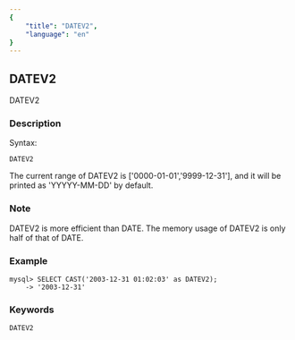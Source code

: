 ```yaml
---
{
    "title": "DATEV2",
    "language": "en"
}
---
```


<!-- 
Licensed to the Apache Software Foundation (ASF) under one
or more contributor license agreements.  See the NOTICE file
distributed with this work for additional information
regarding copyright ownership.  The ASF licenses this file
to you under the Apache License, Version 2.0 (the
"License"); you may not use this file except in compliance
with the License.  You may obtain a copy of the License at

  http://www.apache.org/licenses/LICENSE-2.0

Unless required by applicable law or agreed to in writing,
software distributed under the License is distributed on an
"AS IS" BASIS, WITHOUT WARRANTIES OR CONDITIONS OF ANY
KIND, either express or implied.  See the License for the
specific language governing permissions and limitations
under the License.
-->

## DATEV2

DATEV2

### Description
Syntax:

```
DATEV2
```

The current range of DATEV2 is ['0000-01-01','9999-12-31'], and it will be printed as 'YYYYY-MM-DD' by default.

### Note
DATEV2 is more efficient than DATE. The memory usage of DATEV2 is only half of that of DATE.

### Example
```
mysql> SELECT CAST('2003-12-31 01:02:03' as DATEV2);
    -> '2003-12-31'
```

### Keywords
```
DATEV2
```

